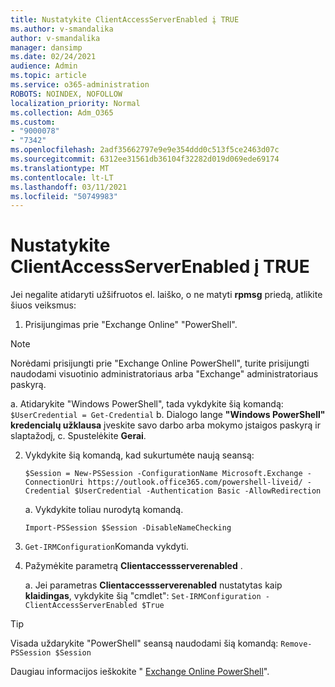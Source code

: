 ```yaml
---
title: Nustatykite ClientAccessServerEnabled į TRUE
ms.author: v-smandalika
author: v-smandalika
manager: dansimp
ms.date: 02/24/2021
audience: Admin
ms.topic: article
ms.service: o365-administration
ROBOTS: NOINDEX, NOFOLLOW
localization_priority: Normal
ms.collection: Adm_O365
ms.custom:
- "9000078"
- "7342"
ms.openlocfilehash: 2adf35662797e9e9e354ddd0c513f5ce2463d07c
ms.sourcegitcommit: 6312ee31561db36104f32282d019d069ede69174
ms.translationtype: MT
ms.contentlocale: lt-LT
ms.lasthandoff: 03/11/2021
ms.locfileid: "50749983"
---
```

# <a name="set-clientaccessserverenabled-to-true"></a>Nustatykite ClientAccessServerEnabled į TRUE

Jei negalite atidaryti užšifruotos el. laiško, o ne matyti **rpmsg** priedą, atlikite šiuos veiksmus:

1. Prisijungimas prie "Exchange Online" "PowerShell".

> [!NOTE]
> Norėdami prisijungti prie "Exchange Online PowerShell", turite prisijungti naudodami visuotinio administratoriaus arba "Exchange" administratoriaus paskyrą.

   a. Atidarykite "Windows PowerShell", tada vykdykite šią komandą: `$UserCredential = Get-Credential`
b. Dialogo lange **"Windows PowerShell" kredencialų užklausa** įveskite savo darbo arba mokymo įstaigos paskyrą ir slaptažodį, c. Spustelėkite **Gerai**. 

2. Vykdykite šią komandą, kad sukurtumėte naują seansą:

    `$Session = New-PSSession -ConfigurationName Microsoft.Exchange -ConnectionUri https://outlook.office365.com/powershell-liveid/ -Credential $UserCredential -Authentication Basic -AllowRedirection`

    a. Vykdykite toliau nurodytą komandą.
    
    `Import-PSSession $Session -DisableNameChecking`

3. `Get-IRMConfiguration`Komanda vykdyti.

4. Pažymėkite parametrą **Clientaccessserverenabled** . 

    a. Jei parametras **Clientaccessserverenabled** nustatytas kaip **klaidingas**, vykdykite šią "cmdlet": `Set-IRMConfiguration -ClientAccessServerEnabled $True`

> [!TIP]
> Visada uždarykite "PowerShell" seansą naudodami šią komandą: `Remove-PSSession $Session`

Daugiau informacijos ieškokite " [Exchange Online PowerShell](https://docs.microsoft.com/powershell/exchange/connect-to-exchange-online-powershell)".

